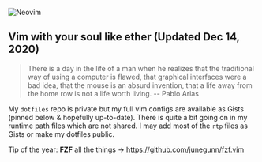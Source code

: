 ![Neovim](https://img.shields.io/badge/editor-Neovim-green?logo=neovim&style=plastic)
## Vim with your soul like ether (Updated Dec 14, 2020)

>There is a day in the life of a man when he realizes that the traditional way of using a computer is flawed, that graphical interfaces were a bad idea, that the mouse is an absurd invention, that a life away from the home row is not a life worth living. -- Pablo Arias

My `dotfiles` repo is private but my full vim configs are available as Gists (pinned below & hopefully up-to-date). There is quite a bit going on in my runtime path files which are not shared. I may add most of the `rtp` files as Gists or make my dotfiles public. 

Tip of the year: **FZF** all the things -> https://github.com/junegunn/fzf.vim
